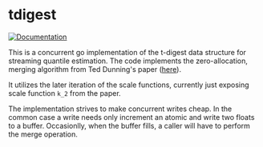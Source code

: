 # tdigest
[![Documentation](https://godoc.org/github.com/ajwerner/tdigest?status.svg)](http://godoc.org/github.com/ajwerner/tdigest)

This is a concurrent go implementation of the t-digest data structure
for streaming quantile estimation. The code implements the zero-allocation,
merging algorithm from Ted Dunning's paper ([here][histo.pdf]).

It utilizes the later iteration of the scale functions, currently just exposing
scale function `k_2` from the paper.

The implementation strives to make concurrent writes cheap. In the common case
a write needs only increment an atomic and write two floats to a buffer.
Occasionlly, when the buffer fills, a caller will have to perform the merge
operation.

[histo.pdf]: https://github.com/tdunning/t-digest/raw/d7427ee41be6a6fd271206f26a0cad42f74f30bf/docs/t-digest-paper/histo.pdf
